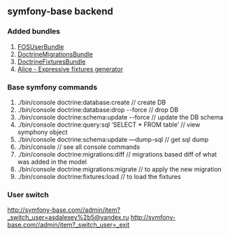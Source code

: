 ## symfony-base backend

### Added bundles
1. [FOSUserBundle](https://github.com/FriendsOfSymfony/FOSUserBundle)
2. [DoctrineMigrationsBundle](http://symfony.com/doc/current/bundles/DoctrineMigrationsBundle/index.html)
3. [DoctrineFixturesBundle](http://symfony.com/doc/current/bundles/DoctrineFixturesBundle/index.html)
4. [Alice - Expressive fixtures generator](https://github.com/nelmio/alice)

### Base symfony commands
1. ./bin/console doctrine:database:create // create DB
2. ./bin/console doctrine:database:drop --force // drop DB
3. ./bin/console doctrine:schema:update --force  // update the DB schema
4. ./bin/console doctrine:query:sql ‘SELECT * FROM table’  // view symphony object
5. ./bin/console doctrine:schema:update —dump-sql  // get sql dump
6. ./bin/console  // see all console commands
7. ./bin/console doctrine:migrations:diff // migrations based diff of what was added in the model
8. ./bin/console doctrine:migrations:migrate // to apply the new migration
9. ./bin/console doctrine:fixtures:load // to load the fixtures

### User switch
http://symfony-base.com//admin/item?_switch_user=asdalexey%2b5@yandex.ru
http://symfony-base.com//admin/item?_switch_user=_exit